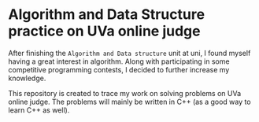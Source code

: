 # Algorithm and Data Structure practice on UVa online judge

After finishing the `Algorithm and Data structure` unit at uni, I found myself having a great interest in algorithm. Along with participating in some competitive programming contests, I decided to further increase my knowledge.

This repository is created to trace my work on solving problems on UVa online judge. The problems will mainly be written in C++ (as a good way to learn C++ as well).
